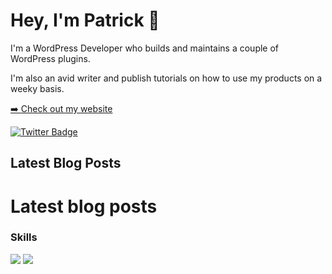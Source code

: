 <h1>Hey, I'm Patrick 👋</h1>
<p>I'm a WordPress Developer who builds and maintains a couple of WordPress plugins.</p>
<p>I'm also an avid writer and publish tutorials on how to use my products on a weeky basis.</p>

<p><a href="https://patrickposner.dev">➡️ Check out my website</a></p>

[![Twitter Badge](https://img.shields.io/badge/Twitter-Profile-informational?style=flat&logo=twitter&logoColor=white&color=1CA2F1)](https://twitter.com/patrickposner_)

<h2>Latest Blog Posts</h2>
<!-- BLOG-POST-LIST:START -->
<!-- BLOG-POST-LIST:END --> 

# Latest blog posts
<!-- BLOG-POST-LIST:START -->
<!-- BLOG-POST-LIST:END -->


<h3>Skills</h3>

[](https://img.shields.io/badge/Style-CSS-informational?style=flat&logo=css3&logoColor=white&color=4AB197)
[](https://img.shields.io/badge/Code-PHP-informational?style=flat&logo=php&logoColor=white&color=4AB197)
![](https://img.shields.io/badge/Code-JavaScript-informational?style=flat&logo=javascript&logoColor=white&color=4AB197)
![](https://img.shields.io/badge/Code-React-informational?style=flat&logo=react&logoColor=white&color=4AB197)
